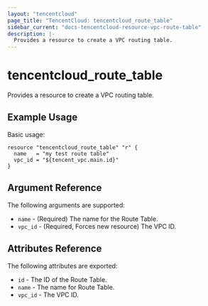 ```yaml
---
layout: "tencentcloud"
page_title: "TencentCloud: tencentcloud_route_table"
sidebar_current: "docs-tencentcloud-resource-vpc-route-table"
description: |-
  Provides a resource to create a VPC routing table.
---
```


# tencentcloud_route_table

Provides a resource to create a VPC routing table.

## Example Usage

Basic usage:

```hcl
resource "tencentcloud_route_table" "r" {
  name   = "my test route table"
  vpc_id = "${tencent_vpc.main.id}"
}
```

## Argument Reference

The following arguments are supported:

* `name` - (Required) The name for the Route Table.
* `vpc_id` - (Required, Forces new resource) The VPC ID.

## Attributes Reference

The following attributes are exported:

* `id` - The ID of the Route Table.
* `name` - The name for Route Table.
* `vpc_id` - The VPC ID.
